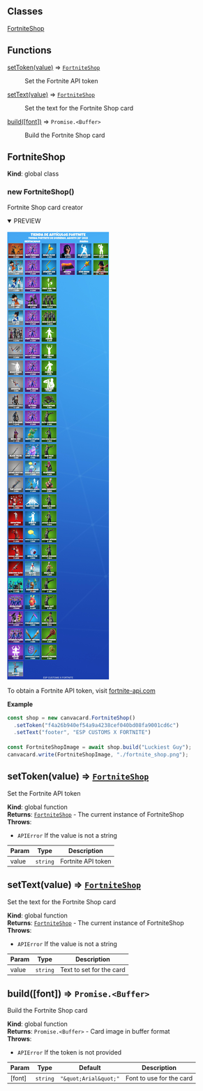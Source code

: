 ## Classes

<dl>
<dt><a href="#FortniteShop">FortniteShop</a></dt>
<dd></dd>
</dl>

## Functions

<dl>
<dt><a href="#setToken">setToken(value)</a> ⇒ <code><a href="#FortniteShop">FortniteShop</a></code></dt>
<dd><p>Set the Fortnite API token</p>
</dd>
<dt><a href="#setText">setText(value)</a> ⇒ <code><a href="#FortniteShop">FortniteShop</a></code></dt>
<dd><p>Set the text for the Fortnite Shop card</p>
</dd>
<dt><a href="#build">build([font])</a> ⇒ <code>Promise.&lt;Buffer&gt;</code></dt>
<dd><p>Build the Fortnite Shop card</p>
</dd>
</dl>

<a name="FortniteShop"></a>

## FortniteShop
**Kind**: global class  
<a name="new_FortniteShop_new"></a>

### new FortniteShop()
Fortnite Shop card creator
<details open>
 <summary>PREVIEW</summary>
<br>
  <a>
    <img src="https://raw.githubusercontent.com/SrGobi/canvacard/refs/heads/test/fortnite_shop.png" alt="Fortnite Shop Card Preview">
  </a>
</details>

To obtain a Fortnite API token, visit [fortnite-api.com](https://fortnite-api.com/)

**Example**  
```js
const shop = new canvacard.FortniteShop()
  .setToken("f4a26b940ef54a9a4238cef040bd08fa9001cd6c")
  .setText("footer", "ESP CUSTOMS X FORTNITE")

const FortniteShopImage = await shop.build("Luckiest Guy");
canvacard.write(FortniteShopImage, "./fortnite_shop.png");
```
<a name="setToken"></a>

## setToken(value) ⇒ [<code>FortniteShop</code>](#FortniteShop)
Set the Fortnite API token

**Kind**: global function  
**Returns**: [<code>FortniteShop</code>](#FortniteShop) - The current instance of FortniteShop  
**Throws**:

- <code>APIError</code> If the value is not a string


| Param | Type | Description |
| --- | --- | --- |
| value | <code>string</code> | Fortnite API token |

<a name="setText"></a>

## setText(value) ⇒ [<code>FortniteShop</code>](#FortniteShop)
Set the text for the Fortnite Shop card

**Kind**: global function  
**Returns**: [<code>FortniteShop</code>](#FortniteShop) - The current instance of FortniteShop  
**Throws**:

- <code>APIError</code> If the value is not a string


| Param | Type | Description |
| --- | --- | --- |
| value | <code>string</code> | Text to set for the card |

<a name="build"></a>

## build([font]) ⇒ <code>Promise.&lt;Buffer&gt;</code>
Build the Fortnite Shop card

**Kind**: global function  
**Returns**: <code>Promise.&lt;Buffer&gt;</code> - Card image in buffer format  
**Throws**:

- <code>APIError</code> If the token is not provided


| Param | Type | Default | Description |
| --- | --- | --- | --- |
| [font] | <code>string</code> | <code>&quot;\&quot;Arial\&quot;&quot;</code> | Font to use for the card |

